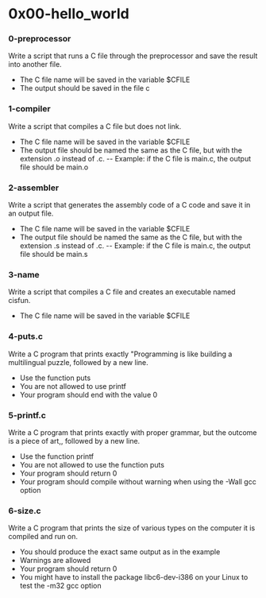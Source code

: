 # 0x00-hello_world
### 0-preprocessor
Write a script that runs a C file through the preprocessor and save the result into another file.
- The C file name will be saved in the variable $CFILE
- The output should be saved in the file c
### 1-compiler
Write a script that compiles a C file but does not link.
- The C file name will be saved in the variable $CFILE
- The output file should be named the same as the C file, but with the extension .o instead of .c.
-- Example: if the C file is main.c, the output file should be main.o
### 2-assembler
Write a script that generates the assembly code of a C code and save it in an output file.
- The C file name will be saved in the variable $CFILE
- The output file should be named the same as the C file, but with the extension .s instead of .c.
-- Example: if the C file is main.c, the output file should be main.s
### 3-name
Write a script that compiles a C file and creates an executable named cisfun.
- The C file name will be saved in the variable $CFILE
### 4-puts.c
Write a C program that prints exactly "Programming is like building a multilingual puzzle, followed by a new line.
- Use the function puts
- You are not allowed to use printf
- Your program should end with the value 0
### 5-printf.c
Write a C program that prints exactly with proper grammar, but the outcome is a piece of art,, followed by a new line.
- Use the function printf
- You are not allowed to use the function puts
- Your program should return 0
- Your program should compile without warning when using the -Wall gcc option
### 6-size.c
Write a C program that prints the size of various types on the computer it is compiled and run on.
- You should produce the exact same output as in the example
- Warnings are allowed
- Your program should return 0
- You might have to install the package libc6-dev-i386 on your Linux to test the -m32 gcc option
